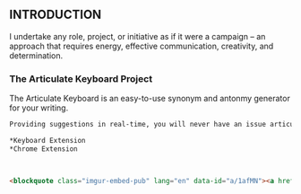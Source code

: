 ## INTRODUCTION

I undertake any role, project, or initiative as if it were a campaign – an approach that requires energy, effective communication, creativity, and determination. 


### The Articulate Keyboard Project

The Articulate Keyboard is an easy-to-use synonym and antonmy generator for your writing.

```markdown
Providing suggestions in real-time, you will never have an issue articulating yourself again.

*Keyboard Extension  
*Chrome Extension



<blockquote class="imgur-embed-pub" lang="en" data-id="a/1afMN"><a href="//imgur.com/1afMN"></a></blockquote><script async src="//s.imgur.com/min/embed.js" charset="utf-8"></script>
